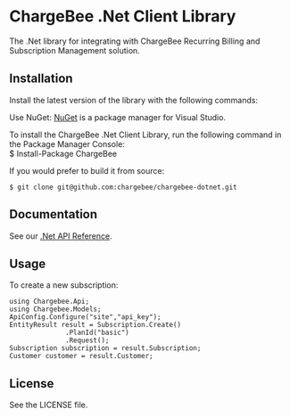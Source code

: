 # ChargeBee .Net Client Library

The .Net library for integrating with ChargeBee Recurring Billing and Subscription Management solution.

## Installation

Install the latest version of the library with the following commands:

Use NuGet: [NuGet](https://nuget.org) is a package manager for Visual Studio.

To install the ChargeBee .Net Client Library, run the following command in the Package Manager Console:  
    $ Install-Package ChargeBee

If you would prefer to build it from source:
  
    $ git clone git@github.com:chargebee/chargebee-dotnet.git
  
## Documentation

See our [.Net API Reference](http://apidocs.chargebee.com/docs/api?lang=dotnet "API Reference").

## Usage

To create a new subscription:
  
    using Chargebee.Api;
	using Chargebee.Models;
	ApiConfig.Configure("site","api_key");
	EntityResult result = Subscription.Create()
                  .PlanId("basic")
				  .Request();
	Subscription subscription = result.Subscription;
	Customer customer = result.Customer;

## License

See the LICENSE file.
